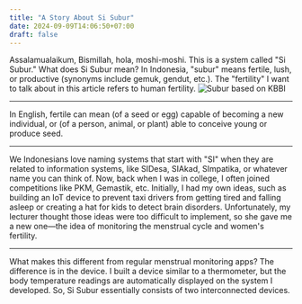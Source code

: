 ```yaml
---
title: "A Story About Si Subur"
date: 2024-09-09T14:06:50+07:00
draft: false
---
```

Assalamualaikum, Bismillah, hola, moshi-moshi.
This is a system called "Si Subur." What does Si Subur mean? In Indonesia, "subur" means fertile, lush, or productive (synonyms include gemuk, gendut, etc.). The "fertility" I want to talk about in this article refers to human fertility.
![Subur based on KBBI](/image/content/article/the-story-about-si-subur/image-1.png)
___
In English, fertile can mean (of a seed or egg) capable of becoming a new individual, or (of a person, animal, or plant) able to conceive young or produce seed.
___
We Indonesians love naming systems that start with "SI" when they are related to information systems, like SIDesa, SIAkad, SImpatika, or whatever name you can think of. Now, back when I was in college, I often joined competitions like PKM, Gemastik, etc. Initially, I had my own ideas, such as building an IoT device to prevent taxi drivers from getting tired and falling asleep or creating a hat for kids to detect brain disorders. Unfortunately, my lecturer thought those ideas were too difficult to implement, so she gave me a new one—the idea of monitoring the menstrual cycle and women's fertility.
___
What makes this different from regular menstrual monitoring apps? The difference is in the device. I built a device similar to a thermometer, but the body temperature readings are automatically displayed on the system I developed. So, Si Subur essentially consists of two interconnected devices.

